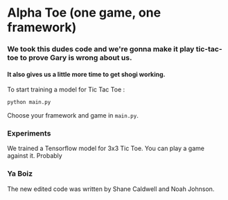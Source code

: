 # Alpha Toe (one game, one framework)

### We took this dudes code and we're gonna make it play tic-tac-toe to prove Gary is wrong about us. 

#### It also gives us a little more time to get shogi working.

To start training a model for Tic Tac Toe :
```bash
python main.py
```
Choose your framework and game in ```main.py```.

### Experiments
We trained a Tensorflow model for 3x3 Tic Toe. You can play a game against it. Probably

### Ya Boiz
The new edited code was written by Shane Caldwell and Noah Johnson. 